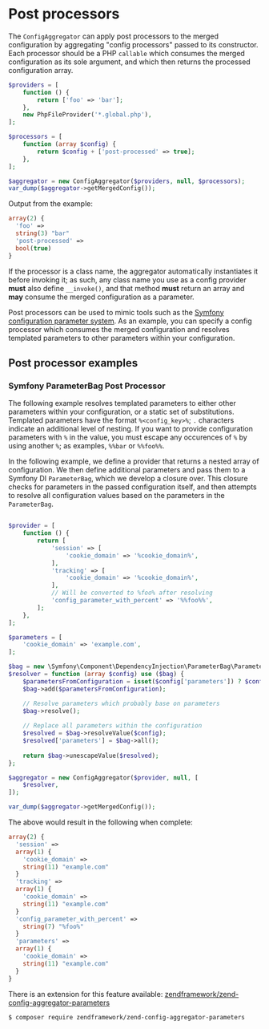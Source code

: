 # Post processors

The `ConfigAggregator` can apply post processors to the merged configuration by
aggregating "config processors" passed to its constructor. Each processor
should be a PHP `callable` which consumes the merged configuration as its sole
argument, and which then returns the processed configuration array.

```php
$providers = [
    function () {
        return ['foo' => 'bar'];
    },
    new PhpFileProvider('*.global.php'),
];

$processors = [
    function (array $config) {
        return $config + ['post-processed' => true];
    },
];

$aggregator = new ConfigAggregator($providers, null, $processors);
var_dump($aggregator->getMergedConfig());
```

Output from the example:

```php
array(2) {
  'foo' =>
  string(3) "bar"
  'post-processed' =>
  bool(true)
}
```

If the processor is a class name, the aggregator automatically instantiates it
before invoking it; as such, any class name you use as a config provider
**must** also define `__invoke()`, and that method **must** return an array and
**may** consume the merged configuration as a parameter.

Post processors can be used to mimic tools such as the [Symfony configuration
parameter system](https://symfony.com/doc/current/service_container/parameters.html).
As an example, you can specify a config processor which consumes the merged
configuration and resolves templated parameters to other parameters within your
configuration.

## Post processor examples

### Symfony ParameterBag Post Processor

The following example resolves templated parameters to either other parameters
within your configuration, or a static set of substitutions. Templated
parameters have the format `%<config_key>%`; `.` characters indicate an
additional level of nesting. If you want to provide configuration parameters
with `%` in the value, you must escape any occurences of `%` by using another
`%`; as examples, `%%bar` or `%%foo%%`.

In the following example, we define a provider that returns a nested array of
configuration. We then define additional parameters and pass them to a 
Symfony DI `ParameterBag`, which we develop a closure over. This closure checks
for parameters in the passed configuration itself, and then attempts to resolve
all configuration values based on the parameters in the `ParameterBag`.

```php

$provider = [
    function () {
        return [
            'session' => [
                'cookie_domain' => '%cookie_domain%',
            ],
            'tracking' => [
                'cookie_domain' => '%cookie_domain%',
            ],
            // Will be converted to %foo% after resolving
            'config_parameter_with_percent' => '%%foo%%',
        ];
    },
];

$parameters = [
    'cookie_domain' => 'example.com',
];

$bag = new \Symfony\Component\DependencyInjection\ParameterBag\ParameterBag($parameters);
$resolver = function (array $config) use ($bag) {
    $parametersFromConfiguration = isset($config['parameters']) ? $config['parameters'] : [];
    $bag->add($parametersFromConfiguration);

    // Resolve parameters which probably base on parameters
    $bag->resolve();
    
    // Replace all parameters within the configuration
    $resolved = $bag->resolveValue($config);
    $resolved['parameters'] = $bag->all();
    
    return $bag->unescapeValue($resolved);
};

$aggregator = new ConfigAggregator($provider, null, [
    $resolver,
]);

var_dump($aggregator->getMergedConfig());
```

The above would result in the following when complete:

```php
array(2) {
  'session' =>
  array(1) {
    'cookie_domain' =>
    string(11) "example.com"
  }
  'tracking' =>
  array(1) {
    'cookie_domain' =>
    string(11) "example.com"
  }
  'config_parameter_with_percent' =>
    string(7) "%foo%"
  }
  'parameters' =>
  array(1) {
    'cookie_domain' =>
    string(11) "example.com"
  }
}
```

There is an extension for this feature available: [zendframework/zend-config-aggregator-parameters](https://github.com/zendframework/zend-config-aggregator-parameters)

```bash
$ composer require zendframework/zend-config-aggregator-parameters
```
